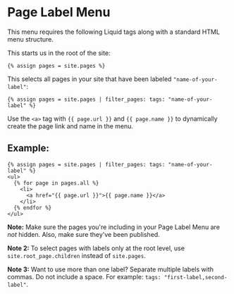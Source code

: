# Page Label Menu

This menu requires the following Liquid tags along with a standard HTML menu structure.

This starts us in the root of the site:

```
{% assign pages = site.pages %}
```

This selects all pages in your site that have been labeled `"name-of-your-label"`:

```
{% assign pages = site.pages | filter_pages: tags: "name-of-your-label" %}
```

Use the `<a>` tag with `{{ page.url }}` and `{{ page.name }}` to dynamically create the page link and name in the menu.

## Example:

```
{% assign pages = site.pages | filter_pages: tags: "name-of-your-label" %}
<ul>
  {% for page in pages.all %}
    <li>
      <a href="{{ page.url }}">{{ page.name }}</a>
    </li>
  {% endfor %}
</ul>
```

**Note:** Make sure the pages you're including in your Page Label Menu are _not_ hidden. Also, make sure they've been published.

**Note 2:** To select pages with labels only at the root level, use `site.root_page.children` instead of `site.pages`.

**Note 3:** Want to use more than one label? Separate multiple labels with commas. Do not include a space. For example:
`tags: "first-label,second-label"`.
